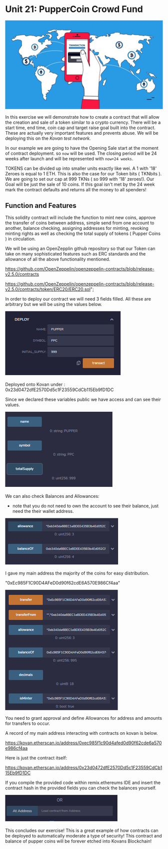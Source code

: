 # Unit 21: PupperCoin Crowd Fund	

![crowd](images/crowdFund.jpg)

In this exercise we will demonstrate how to create a contract that will allow the creation and sale of a token similar to a crypto currency. There will be a start time, end time, coin cap and target raise goal built into the contract. These are actually very important features and prevents abuse. We will be deploying this on the *Kovan test network.*

In our example we are going to have the Opening Sale start at the moment of contract deployment. so `now` will be used. The closing period will be 24 weeks after launch and will be represented with `now+24 weeks`.

TOKENS can be divided up into smaller units exactly like wei. A 1 with '18' Zeroes is equal to 1 ETH. This is also the case for our Token bits ( TKNbits ). We are going to set our cap at 999 TKNs ( so 999 with '18' zeroes!). Our Goal will be just the sale of 10 coins. If this goal isn't met by the 24 week mark the contract defaults and returns all the money to all spenders!

## Function and Features

  This solidity contract will include the function to mint new coins, approve the transfer of coins between address, simple send from one account to another, balance checking, assigning addresses for minting, revoking minting rights as well as checking the total supply of tokens ( Pupper Coins ) in circulation.

We will be using an OpenZepplin github repository so that our Token can take on many sophisticated features such as ERC standards and the allowance of all the above functionality mentioned.

https://github.com/OpenZeppelin/openzeppelin-contracts/blob/release-v2.5.0/contracts

https://github.com/OpenZeppelin/openzeppelin-contracts/blob/release-v2.5.0/contracts/token/ERC20/ERC20.sol";



In order to deploy our contract we will need 3 fields filled. All these are arbitrary but we will be using the values below.

![crowd](images\pupperc01.png)



Deployed onto Kovan under : 0x23d0472dfE2570Dd5c1F23559CdCb115Eb9fD1DC

Since we declared these variables public we have access and can see their values.

![crowd](images\pupperc02.png)

We can also check Balances and Allowances:

* note that you do not need to own the account to see their balance, just need the their wallet address.

![crowd](images\pupperc03.png)



I gave my main address the majority of the coins for easy distribution.

"0xEc985F1C90D4AFeD0d90f62cdE6A570E986Cf4aa"

![crowd](images\pupperc04.png)

You need to grant approval and define Allowances for address and amounts for transfers to occur.

A record of my main address interacting with contracts on kovan is below.

https://kovan.etherscan.io/address/0xec985f1c90d4afed0d90f62cde6a570e986cf4aa

Here is just the contract itself:

https://kovan.etherscan.io/address/0x23d0472dfE2570Dd5c1F23559CdCb115Eb9fD1DC

If you compile the provided code within remix.ethereums IDE and insert the contract hash in the provided fields you can check the balances yourself.

![crowd](images\pupperc05.png)



This concludes our exercise! This is a great example of how contracts can be deployed to automatically moderate a type of security! This contract and balance of pupper coins will be forever etched into Kovans Blockchain!
